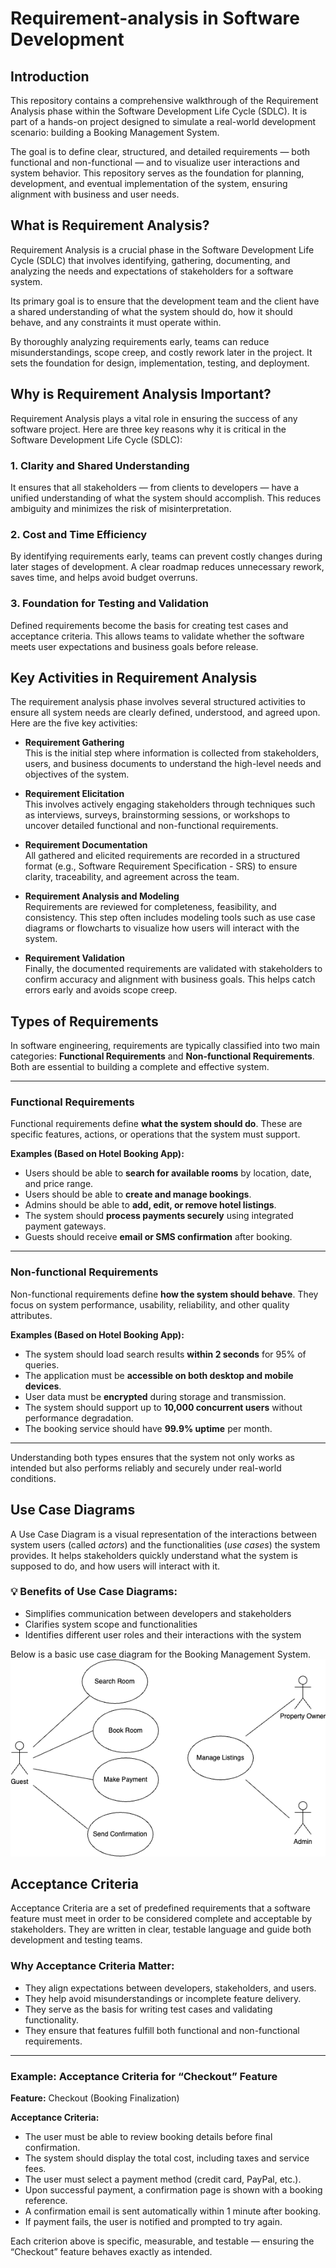 # Requirement-analysis in Software Development
## Introduction

This repository contains a comprehensive walkthrough of the Requirement Analysis phase within the Software Development Life Cycle (SDLC). It is part of a hands-on project designed to simulate a real-world development scenario: building a Booking Management System.

The goal is to define clear, structured, and detailed requirements — both functional and non-functional — and to visualize user interactions and system behavior. This repository serves as the foundation for planning, development, and eventual implementation of the system, ensuring alignment with business and user needs.
## What is Requirement Analysis?

Requirement Analysis is a crucial phase in the Software Development Life Cycle (SDLC) that involves identifying, gathering, documenting, and analyzing the needs and expectations of stakeholders for a software system. 

Its primary goal is to ensure that the development team and the client have a shared understanding of what the system should do, how it should behave, and any constraints it must operate within.

By thoroughly analyzing requirements early, teams can reduce misunderstandings, scope creep, and costly rework later in the project. It sets the foundation for design, implementation, testing, and deployment.
## Why is Requirement Analysis Important?

Requirement Analysis plays a vital role in ensuring the success of any software project. Here are three key reasons why it is critical in the Software Development Life Cycle (SDLC):

### 1. Clarity and Shared Understanding
It ensures that all stakeholders — from clients to developers — have a unified understanding of what the system should accomplish. This reduces ambiguity and minimizes the risk of misinterpretation.

### 2. Cost and Time Efficiency
By identifying requirements early, teams can prevent costly changes during later stages of development. A clear roadmap reduces unnecessary rework, saves time, and helps avoid budget overruns.

### 3.  Foundation for Testing and Validation
Defined requirements become the basis for creating test cases and acceptance criteria. This allows teams to validate whether the software meets user expectations and business goals before release.
## Key Activities in Requirement Analysis

The requirement analysis phase involves several structured activities to ensure all system needs are clearly defined, understood, and agreed upon. Here are the five key activities:

- **Requirement Gathering**  
  This is the initial step where information is collected from stakeholders, users, and business documents to understand the high-level needs and objectives of the system.

- **Requirement Elicitation**  
  This involves actively engaging stakeholders through techniques such as interviews, surveys, brainstorming sessions, or workshops to uncover detailed functional and non-functional requirements.

- **Requirement Documentation**  
  All gathered and elicited requirements are recorded in a structured format (e.g., Software Requirement Specification - SRS) to ensure clarity, traceability, and agreement across the team.

- **Requirement Analysis and Modeling**  
  Requirements are reviewed for completeness, feasibility, and consistency. This step often includes modeling tools such as use case diagrams or flowcharts to visualize how users will interact with the system.

- **Requirement Validation**  
  Finally, the documented requirements are validated with stakeholders to confirm accuracy and alignment with business goals. This helps catch errors early and avoids scope creep.
##  Types of Requirements

In software engineering, requirements are typically classified into two main categories: **Functional Requirements** and **Non-functional Requirements**. Both are essential to building a complete and effective system.

---

### Functional Requirements

Functional requirements define **what the system should do**. These are specific features, actions, or operations that the system must support.

**Examples (Based on Hotel Booking App):**
- Users should be able to **search for available rooms** by location, date, and price range.
- Users should be able to **create and manage bookings**.
- Admins should be able to **add, edit, or remove hotel listings**.
- The system should **process payments securely** using integrated payment gateways.
- Guests should receive **email or SMS confirmation** after booking.

---

### Non-functional Requirements

Non-functional requirements define **how the system should behave**. They focus on system performance, usability, reliability, and other quality attributes.

**Examples (Based on Hotel Booking App):**
- The system should load search results **within 2 seconds** for 95% of queries.
- The application must be **accessible on both desktop and mobile devices**.
- User data must be **encrypted** during storage and transmission.
- The system should support up to **10,000 concurrent users** without performance degradation.
- The booking service should have **99.9% uptime** per month.

---

Understanding both types ensures that the system not only works as intended but also performs reliably and securely under real-world conditions.

## Use Case Diagrams

A Use Case Diagram is a visual representation of the interactions between system users (called *actors*) and the functionalities (*use cases*) the system provides. It helps stakeholders quickly understand what the system is supposed to do, and how users will interact with it.

### 💡 Benefits of Use Case Diagrams:
- Simplifies communication between developers and stakeholders
- Clarifies system scope and functionalities
- Identifies different user roles and their interactions with the system

Below is a basic use case diagram for the Booking Management System.
![Use Case Diagram](./alx-booking-uc.png)

## Acceptance Criteria

Acceptance Criteria are a set of predefined requirements that a software feature must meet in order to be considered complete and acceptable by stakeholders. They are written in clear, testable language and guide both development and testing teams.

###  Why Acceptance Criteria Matter:
- They align expectations between developers, stakeholders, and users.
- They help avoid misunderstandings or incomplete feature delivery.
- They serve as the basis for writing test cases and validating functionality.
- They ensure that features fulfill both functional and non-functional requirements.

---

###  Example: Acceptance Criteria for “Checkout” Feature

**Feature:** Checkout (Booking Finalization)

**Acceptance Criteria:**
- The user must be able to review booking details before final confirmation.
-  The system should display the total cost, including taxes and service fees.
-  The user must select a payment method (credit card, PayPal, etc.).
-  Upon successful payment, a confirmation page is shown with a booking reference.
-  A confirmation email is sent automatically within 1 minute after booking.
-  If payment fails, the user is notified and prompted to try again.

Each criterion above is specific, measurable, and testable — ensuring the “Checkout” feature behaves exactly as intended.
